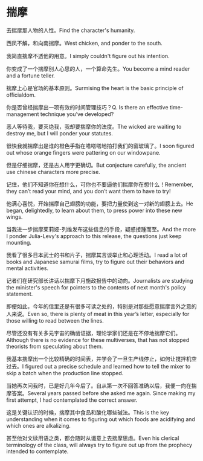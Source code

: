 # 揣摩

<p><span class="chinese">去揣摩那人物的人性。</span><span class="english">Find the character's humanity.</span></p>

<p><span class="chinese">西凤不解，和向南揣摩。</span><span class="english">West chicken, and ponder to the south.</span></p>

<p><span class="chinese">我简直揣摩不透他的用意。</span><span class="english">I simply couldn't figure out his intention.</span></p>

<p><span class="chinese">你变成了一个揣摩别人心思的人，一个算命先生。</span><span class="english">You become a mind reader and a fortune teller.</span></p>

<p><span class="chinese">揣摩上心是官场的基本原则。</span><span class="english">Surmising the heart is the basic principle of officialdom.</span></p>

<p><span class="chinese">你是否曾经揣摩出一项有效的时间管理技巧？</span><span class="english">Q. Is there an effective time-management technique you’ve developed?</span></p>

<p><span class="chinese">恶人等待我，要灭绝我，我却要揣摩你的法度。</span><span class="english">The wicked are waiting to destroy me, but I will ponder your statutes.</span></p>

<p><span class="chinese">很快我就揣摩出是谁的橙色手指在嗒嗒嗒地拍打我们的窗玻璃了。</span><span class="english">I soon figured out whose orange fingers were pattering on our windowpane.</span></p>

<p><span class="chinese">但是仔细揣摩，还是古人用字更确切。</span><span class="english">But conjecture carefully, the ancient use chinese characters more precise.</span></p>

<p><span class="chinese">记住，他们不知道你在想什么，可你也不要逼他们揣摩你在想什么！</span><span class="english">Remember, they can’t read your mind, and you don’t want them to have to try!</span></p>

<p><span class="chinese">他满心喜悦，开始揣摩自己翅膀的功能，要把力量使到这一对新的翅膀上去。</span><span class="english">He began, delightedly, to learn about them, to press power into these new wings.</span></p>

<p><span class="chinese">当我进一步揣摩茱莉娅-列维发布这些信息的手段，疑惑接踵而至。</span><span class="english">And the more I ponder Julia-Levy's approach to this release, the questions just keep mounting.</span></p>

<p><span class="chinese">我看了很多日本武士的书和片子，揣摩其言谈举止和心理活动。</span><span class="english">I read a lot of books and Japanese samurai films, try to figure out their behaviors and mental activities.</span></p>

<p><span class="chinese">记者们在研究部长讲话以揣摩下月施政报告中的动向。</span><span class="english">Journalists are studying the minister's speech for pointers to the contents of next month's policy statement.</span></p>

<p><span class="chinese">即便如此，今年的信里还是有很多可读之处的，特别是对那些愿意揣摩言外之意的人来说。</span><span class="english">Even so, there is plenty of meat in this year’s letter, especially for those willing to read between the lines.</span></p>

<p><span class="chinese">尽管还没有有关多元宇宙的确凿证据，理论学家们还是在不停地揣摩它们。</span><span class="english">Although there is no evidence for these multiverses, that has not stopped theorists from speculating about them.</span></p>

<p><span class="chinese">我基本揣摩出一个比较精确的时间表，并学会了一旦生产线停止，如何让搅拌机空过去。</span><span class="english">I figured out a precise schedule and learned how to tell the mixer to skip a batch when the production line stopped.</span></p>

<p><span class="chinese">当她再次问我时，已是好几年今后了。自从第一次不回答准确以后，我便一向在揣摩答案。</span><span class="english">Several years passed before she asked me again. Since making my first attempt, I had contemplated the correct answer.</span></p>

<p><span class="chinese">这是关键认识的时候，揣摩其中食品和酸化哪些碱法。</span><span class="english">This is the key understanding when it comes to figuring out which foods are acidifying and which ones are alkalizing.</span></p>

<p><span class="chinese">甚至他对文牍用语之类，都会随时从谶意上去揣摩思虑。</span><span class="english">Even his clerical terminology of the class, will always try to figure out up from the prophecy intended to contemplate.</span></p>

